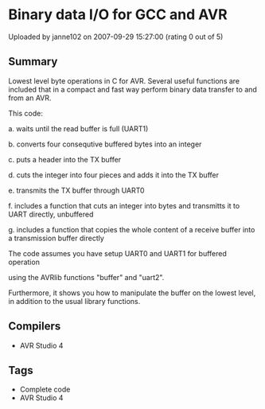 # Binary data I/O for GCC and AVR

Uploaded by janne102 on 2007-09-29 15:27:00 (rating 0 out of 5)

## Summary

Lowest level byte operations in C for AVR. Several useful functions are included that in a compact and fast way perform binary data transfer to and from an AVR.


This code:  

a. waits until the read buffer is full (UART1)  

b. converts four consequtive buffered bytes into an integer  

c. puts a header into the TX buffer  

d. cuts the integer into four pieces and adds it into the TX buffer  

e. transmits the TX buffer through UART0  

f. includes a function that cuts an integer into bytes and transmitts it to UART directly, unbuffered  

g. includes a function that copies the whole content of a receive buffer into a transmission buffer directly


The code assumes you have setup UART0 and UART1 for buffered operation  

using the AVRlib functions "buffer" and "uart2".


Furthermore, it shows you how to manipulate the buffer on the lowest level, in addition to the usual library functions.

## Compilers

- AVR Studio 4

## Tags

- Complete code
- AVR Studio 4

